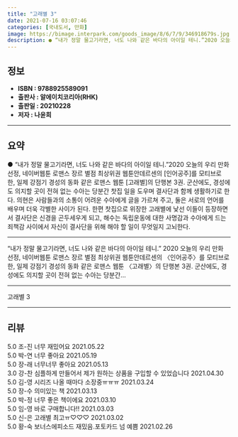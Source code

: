 ```yaml
---
title: "고래별 3"
date: 2021-07-16 03:07:46
categories: [국내도서, 만화]
image: https://bimage.interpark.com/goods_image/8/6/7/9/346918679s.jpg
description: ● “내가 정말 물고기라면, 너도 나와 같은 바다의 아이일 테니.”2020 오늘의 우리 만화 선정, 네이버웹툰 로맨스 장르 별점 최상위권 웹툰안데르센의 [인어공주]를 모티브로 한, 일제 강점기 경성의 동화 같은 로맨스 웹툰 [고래별]의 단행본 3권. 군산에도, 경성에도 의지할 곳이 전
---
```


## **정보**

- **ISBN : 9788925589091**
- **출판사 : 알에이치코리아(RHK)**
- **출판일 : 20210228**
- **저자 : 나윤희**

------



## **요약**

●  “내가 정말 물고기라면, 너도 나와 같은 바다의 아이일 테니.”2020 오늘의 우리 만화 선정, 네이버웹툰 로맨스 장르 별점 최상위권 웹툰안데르센의 [인어공주]를 모티브로 한, 일제 강점기 경성의 동화 같은 로맨스 웹툰 [고래별]의 단행본 3권. 군산에도, 경성에도 의지할 곳이 전혀 없는 수아는 당분간 찻집 일을 도우며 결사단과 함께 생활하기로 한다. 의현은 사람들과의 소통이 어려운 수아에게 글을 가르쳐 주고, 둘은 서로의 언어를 배우며 더욱 각별한 사이가 된다. 한편 찻집으로 위장한 고래별에 낯선 이들이 등장하면서 결사단은 신경을 곤두세우게 되고, 해수는 독립운동에 대한 사명감과 수아에게 드는 죄책감 사이에서 자신이 결사단을 위해 해야 할 일이 무엇일지 고뇌한다.

------

“내가 정말 물고기라면,
너도 나와 같은 바다의 아이일 테니.”
2020 오늘의 우리 만화 선정, 네이버웹툰 로맨스 장르 별점 최상위권 웹툰안데르센의 〈인어공주〉를 모티브로 한, 일제 강점기 경성의 동화 같은 로맨스 웹툰 〈고래별〉의 단행본 3권. 군산에도, 경성에도 의지할 곳이 전혀 없는 수아는 당분간... 

------


고래별 3 

------


## **리뷰** 

5.0 조-진 너무 재밌어요 2021.05.22 <br/>5.0 박-연 너무 좋아요 2021.05.19 <br/>5.0 장-래 너무너무 좋아요 2021.05.13 <br/>3.0 강-찬 심플하게 만들어서 제가 원하는 상품을 구입할 수 있었습니다  2021.04.30 <br/>5.0 김-영 시리즈 나올 때마다 소장중ㅠㅠㅠ 2021.03.24 <br/>5.0 장-수 의미있는 책 2021.03.13 <br/>5.0 박-정 너무 좋은 책이에요 2021.03.10 <br/>5.0 임-영 바로 구매합니다!! 2021.03.03 <br/>5.0 신-은 고래별 최고ㅠ♡♡♡ 2021.03.02 <br/>5.0 황-숙 보너스에피소드 재밌음.포토카드 넘 예쁨 2021.02.26 <br/>